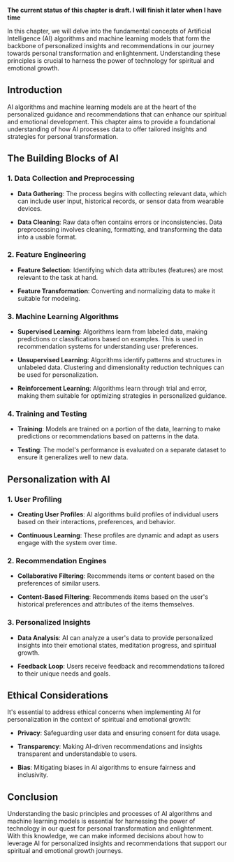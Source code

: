**The current status of this chapter is draft. I will finish it later when I have time**

In this chapter, we will delve into the fundamental concepts of Artificial Intelligence (AI) algorithms and machine learning models that form the backbone of personalized insights and recommendations in our journey towards personal transformation and enlightenment. Understanding these principles is crucial to harness the power of technology for spiritual and emotional growth.

Introduction
------------

AI algorithms and machine learning models are at the heart of the personalized guidance and recommendations that can enhance our spiritual and emotional development. This chapter aims to provide a foundational understanding of how AI processes data to offer tailored insights and strategies for personal transformation.

The Building Blocks of AI
-------------------------

### 1. **Data Collection and Preprocessing**

* **Data Gathering**: The process begins with collecting relevant data, which can include user input, historical records, or sensor data from wearable devices.

* **Data Cleaning**: Raw data often contains errors or inconsistencies. Data preprocessing involves cleaning, formatting, and transforming the data into a usable format.

### 2. **Feature Engineering**

* **Feature Selection**: Identifying which data attributes (features) are most relevant to the task at hand.

* **Feature Transformation**: Converting and normalizing data to make it suitable for modeling.

### 3. **Machine Learning Algorithms**

* **Supervised Learning**: Algorithms learn from labeled data, making predictions or classifications based on examples. This is used in recommendation systems for understanding user preferences.

* **Unsupervised Learning**: Algorithms identify patterns and structures in unlabeled data. Clustering and dimensionality reduction techniques can be used for personalization.

* **Reinforcement Learning**: Algorithms learn through trial and error, making them suitable for optimizing strategies in personalized guidance.

### 4. **Training and Testing**

* **Training**: Models are trained on a portion of the data, learning to make predictions or recommendations based on patterns in the data.

* **Testing**: The model's performance is evaluated on a separate dataset to ensure it generalizes well to new data.

Personalization with AI
-----------------------

### 1. **User Profiling**

* **Creating User Profiles**: AI algorithms build profiles of individual users based on their interactions, preferences, and behavior.

* **Continuous Learning**: These profiles are dynamic and adapt as users engage with the system over time.

### 2. **Recommendation Engines**

* **Collaborative Filtering**: Recommends items or content based on the preferences of similar users.

* **Content-Based Filtering**: Recommends items based on the user's historical preferences and attributes of the items themselves.

### 3. **Personalized Insights**

* **Data Analysis**: AI can analyze a user's data to provide personalized insights into their emotional states, meditation progress, and spiritual growth.

* **Feedback Loop**: Users receive feedback and recommendations tailored to their unique needs and goals.

Ethical Considerations
----------------------

It's essential to address ethical concerns when implementing AI for personalization in the context of spiritual and emotional growth:

* **Privacy**: Safeguarding user data and ensuring consent for data usage.

* **Transparency**: Making AI-driven recommendations and insights transparent and understandable to users.

* **Bias**: Mitigating biases in AI algorithms to ensure fairness and inclusivity.

Conclusion
----------

Understanding the basic principles and processes of AI algorithms and machine learning models is essential for harnessing the power of technology in our quest for personal transformation and enlightenment. With this knowledge, we can make informed decisions about how to leverage AI for personalized insights and recommendations that support our spiritual and emotional growth journeys.
